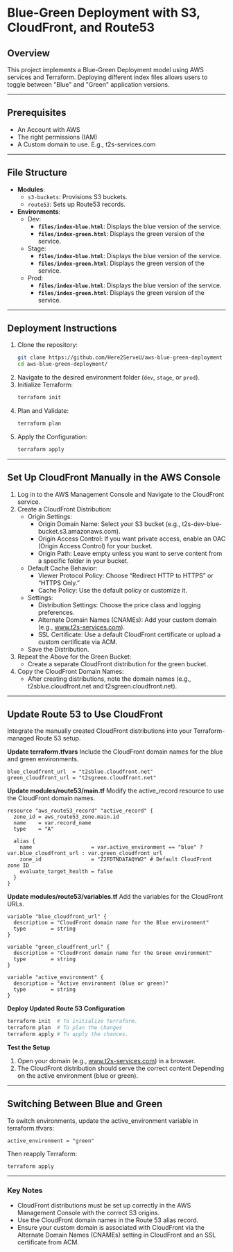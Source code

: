 # Blue-Green Deployment with S3, CloudFront, and Route53

## Overview
This project implements a Blue-Green Deployment model using AWS services and Terraform. Deploying different index files allows users to toggle between "Blue" and "Green" application versions.

---
## Prerequisites
- An Account with AWS
- The right permissions (IAM)
- A Custom domain to use. E.g., t2s-services.com

---
## File Structure
- **Modules**:
  - `s3-buckets`: Provisions S3 buckets.
  - `route53`: Sets up Route53 records.
- **Environments**:
  - Dev:
      - **`files/index-blue.html`**: Displays the blue version of the service.
      - **`files/index-green.html`**: Displays the green version of the service.
  - Stage:
      - **`files/index-blue.html`**: Displays the blue version of the service.
      - **`files/index-green.html`**: Displays the green version of the service.
  - Prod:
      - **`files/index-blue.html`**: Displays the blue version of the service.
      - **`files/index-green.html`**: Displays the green version of the service.

---
## Deployment Instructions
1. Clone the repository:
   ```bash
   git clone https://github.com/Here2ServeU/aws-blue-green-deployment
   cd aws-blue-green-deployment/
   ``` 
3. Navigate to the desired environment folder (`dev`, `stage`, or `prod`).
4. Initialize Terraform:
   ```bash
   terraform init
   ```
5. Plan and Validate:
   ```bash
   terraform plan
   ```
6. Apply the Configuration:
   ```bash
   terraform apply
   ```
---
## Set Up CloudFront Manually in the AWS Console
1. Log in to the AWS Management Console and Navigate to the CloudFront service.
2. Create a CloudFront Distribution:
   - Origin Settings:
       - Origin Domain Name: Select your S3 bucket (e.g., t2s-dev-blue-bucket.s3.amazonaws.com).
       - Origin Access Control: If you want private access, enable an OAC (Origin Access Control) for your bucket.
       - Origin Path: Leave empty unless you want to serve content from a specific folder in your bucket.
   - Default Cache Behavior:
       - Viewer Protocol Policy: Choose “Redirect HTTP to HTTPS” or “HTTPS Only.”
       - Cache Policy: Use the default policy or customize it.
   - Settings:
       - 	Distribution Settings: Choose the price class and logging preferences.
       - 	Alternate Domain Names (CNAMEs): Add your custom domain (e.g., www.t2s-services.com).
       - 	SSL Certificate: Use a default CloudFront certificate or upload a custom certificate via ACM.
   - Save the Distribution.
3. Repeat the Above for the Green Bucket:
   - Create a separate CloudFront distribution for the green bucket.
4. Copy the CloudFront Domain Names:
   - 	After creating distributions, note the domain names (e.g., t2sblue.cloudfront.net and t2sgreen.cloudfront.net).
---

## Update Route 53 to Use CloudFront
Integrate the manually created CloudFront distributions into your Terraform-managed Route 53 setup.

**Update terraform.tfvars**
Include the CloudFront domain names for the blue and green environments.
```hcl
blue_cloudfront_url  = "t2sblue.cloudfront.net"
green_cloudfront_url = "t2sgreen.cloudfront.net"
```

**Update modules/route53/main.tf**
Modify the active_record resource to use the CloudFront domain names.
```hcl
resource "aws_route53_record" "active_record" {
  zone_id = aws_route53_zone.main.id
  name    = var.record_name
  type    = "A"

  alias {
    name                   = var.active_environment == "blue" ? var.blue_cloudfront_url : var.green_cloudfront_url
    zone_id                = "Z2FDTNDATAQYW2" # Default CloudFront zone ID
    evaluate_target_health = false
  }
}
```

**Update modules/route53/variables.tf**
Add the variables for the CloudFront URLs.
```hcl
variable "blue_cloudfront_url" {
  description = "CloudFront domain name for the Blue environment"
  type        = string
}

variable "green_cloudfront_url" {
  description = "CloudFront domain name for the Green environment"
  type        = string
}

variable "active_environment" {
  description = "Active environment (blue or green)"
  type        = string
}
```

**Deploy Updated Route 53 Configuration**
```bash
terraform init  # To initialize Terraform.
terraform plan  # To plan the changes
terraform apply # To apply the chances.
```

**Test the Setup**
1.	Open your domain (e.g., www.t2s-services.com) in a browser.
2.	The CloudFront distribution should serve the correct content Depending on the active environment (blue or green).
---

## Switching Between Blue and Green
To switch environments, update the active_environment variable in terraform.tfvars:
```hcl
active_environment = "green"
```

Then reapply Terraform:
```hcl
terraform apply
```
---

### Key Notes
- CloudFront distributions must be set up correctly in the AWS Management Console with the correct S3 origins.
- Use the CloudFront domain names in the Route 53 alias record.
- Ensure your custom domain is associated with CloudFront via the Alternate Domain Names (CNAMEs) setting in CloudFront and an SSL certificate from ACM.
